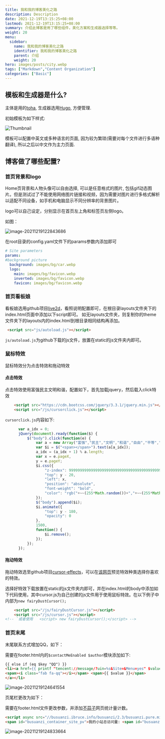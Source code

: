 ```yaml
---
title: 我和我的博客美化之路
description: Description
date: 2021-12-19T13:15:25+08:00
lastmod: 2021-12-19T13:15:25+08:00
summary: 介绍此博客是用了哪些组件，美化方案和生成器选择等等。
weight: 20
menu:
  sidebar:
    name: 我和我的博客美化之路
    identifier: 我和我的博客美化之路
    parent: 介绍
    weight: 20
hero: images/posts/city.webp
tags: ["Markdown","Content Organization"]
categories: ["Basic"]
---
```


## 模板和生成器是什么?

主体是用的[toha](https://github.com/hugo-toha/toha), 生成器选用[Hugo](https://gohugo.io/), 方便管理. 

初始模板为如下样式:

![Thumbnail](/img_我和我的博客美化之路/screenshot.webp)

模板可以配置中英文或多种语言的页面, 因为较为繁琐(需要对每个文件进行多语种翻译),  所以之后以中文作为主力页面.

## 博客做了哪些配置?

### 首页背景和logo

Home页背景和人物头像可以自由选择, 可以是任意格式的图片, 包括gif动态图片。但是测试过了不能使用网络图片链接和视频，因为需要对图片进行多格式解析以适配不同设备，如手机和电脑显示不同分辨率的背景图片。

logo可以自己设定，分别显示在首页左上角和标签页左侧logo。

如图：

![image-20211219122843686](/img_我和我的博客美化之路/image-20211219122843686.webp)

在root目录的config.yaml文件下的params参数内添加即可

```yaml
# Site parameters
params:
#background picture
  background: images/bg/car.webp
  logo:
    main: images/bg/favicon.webp
    inverted: images/bg/favicon.webp
    favicon: images/bg/favicon.webp
```

### 首页看板娘

看板娘选用github项目[live2d](https://github.com/stevenjoezhang/live2d-widget)，看照说明配置即可，在根目录layouts文件夹下的index.html页面中添加以下script即可。 如无layouts文件夹，则复制你的theme文件夹下的layouts内的index.html到根目录相同结构再添加。

```html
 <script src="js/autoload.js"></script>
```

`js/autoload.js`为github下载的js文件，放置在static的js文件夹内即可。

### 鼠标特效

鼠标特效分为点击特效和拖动特效

#### 点击特效

点击特效使用富强民主文明和谐，配置如下，首先加载jquery，然后载入click特效

```html
    <script src="https://cdn.bootcss.com/jquery/3.3.1/jquery.min.js"></script>
    <script src="/js/cursorclick.js"></script>
```

`cursorclick.js`内容如下:

```js
      var a_idx = 0;
      jQuery(document).ready(function($) {
          $("body").click(function(e) {
              var a = new Array("富强","民主","文明","和谐","自由","平等","公正","法治","爱国","敬业","诚信","友善");
              var $i = $("<span></span>").text(a[a_idx]);
              a_idx = (a_idx + 1) % a.length;
              var x = e.pageX,
              y = e.pageY;
              $i.css({
                  "z-index": 999999999999999999999999999999999999999999999999999999999999999999999,
                  "top": y - 20,
                  "left": x,
                  "position": "absolute",
                  "font-weight": "bold",
                  "color": "rgb("+~~(255*Math.random())+","+~~(255*Math.random())+","+~~(255*Math.random())+")"
              });
              $("body").append($i);
              $i.animate({
                  "top": y - 180,
                  "opacity": 0
              },
              1500,
              function() {
                  $i.remove();
              });
          });
      });
```

#### 拖动特效

拖动特效选至github项目[cursor-effects](https://github.com/tholman/cursor-effects)，可以在[该网页](https://tholman.com/cursor-effects/)预览特效种类选择你喜欢的特效。

选择好特效下载放置在static的js文件夹内即可，并在index.html的body中添加如下代码使用，其中cursor.js为自己创建的js文件用于使用鼠标特效。在以下例子中内部为`new fairyDustCursor();`

```html
    <script src="/js/fairyDustCursor.js"></script>
    <script src="/js/cursor.js"></script>
<!-- `或者使用   <script> new fairyDustCursor();</script> -->

```

### 首页末尾

末尾联系方式增加QQ，如下：

需要在footer.html内的`$contactMeEnabled $author`模块添加如下:

```html
{{ else if (eq $key "QQ") }}
<li><a href={{ printf "tencent://message/?uin=%s&Site=&Menu=yes" $value }} target="_blank" rel="noopener">
<span><i class="fab fa-qq"></i></span> <span>{{ $value }}</span>
</a></li>
```

![image-20211219124641554](/img_我和我的博客美化之路/image-20211219124641554.webp)

页尾栏更改为如下：

需要在footer.html文件更改参数，并添加[不蒜子](https://busuanzi.ibruce.info/)网页统计量计数。

```html
<script async src="//busuanzi.ibruce.info/busuanzi/2.3/busuanzi.pure.mini.js"></script>
<span id="busuanzi_container_site_pv">我的小站总访问量: <span id="busuanzi_value_site_pv"></span>次</span>
```

![image-20211219124833664](/img_我和我的博客美化之路/image-20211219124833664.webp)
